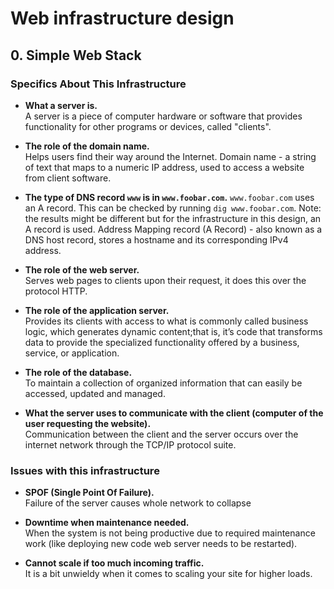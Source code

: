 # Web infrastructure design

## 0. Simple Web Stack

### Specifics About This Infrastructure

- **What a server is.** <br />
A server is a piece of computer hardware or software that provides functionality for other programs or devices, called "clients".

- **The role of the domain name.** <br />
Helps users find their way around the Internet.
Domain name - a string of text that maps to a numeric IP address, used to access a website from client software.
- **The type of DNS record ```www``` is in ```www.foobar.com```.**
```www.foobar.com``` uses an A record. This can be checked by running ```dig www.foobar.com```.
Note: the results might be different but for the infrastructure in this design, an A record is used.
Address Mapping record (A Record) - also known as a DNS host record, stores a hostname and its corresponding IPv4 address.
- **The role of the web server.** <br />
Serves web pages to clients upon their request, it does this over the protocol HTTP.
- **The role of the application server.** <br />
Provides its clients with access to what is commonly called business logic, which generates dynamic content;that is, it’s code that transforms data to provide the specialized functionality offered by a business, service, or application.
- **The role of the database.** <br />
To maintain a collection of organized information that can easily be accessed, updated and managed.
- **What the server uses to communicate with the client (computer of the user requesting the website).** <br />
Communication between the client and the server occurs over the internet network through the TCP/IP protocol suite.

### Issues with this infrastructure

- **SPOF (Single Point Of Failure).** <br />
Failure of the server causes whole network to collapse

- **Downtime when maintenance needed.** <br />
When the system is not being productive due to required maintenance work (like deploying new code web server needs to be restarted).
- **Cannot scale if too much incoming traffic.** <br />
It is a bit unwieldy when it comes to scaling your site for higher loads.
